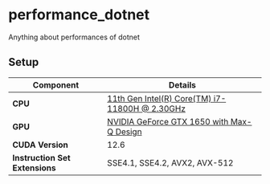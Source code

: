 # performance_dotnet
Anything about performances  of dotnet


## Setup
| **Component**            | **Details**                                      |
|--------------------------|--------------------------------------------------|
| **CPU**                  | [11th Gen Intel(R) Core(TM) i7-11800H @ 2.30GHz](https://www.intel.com/content/www/us/en/products/sku/213803/intel-core-i711800h-processor-24m-cache-up-to-4-60-ghz/specifications.html)   |
| **GPU**                  | [NVIDIA GeForce GTX 1650 with Max-Q Design](https://www.techpowerup.com/gpu-specs/geforce-gtx-1650-max-q.c3620)        |
| **CUDA Version**         | 12.6                                            |
| **Instruction Set Extensions** | SSE4.1, SSE4.2, AVX2, AVX-512                  |

